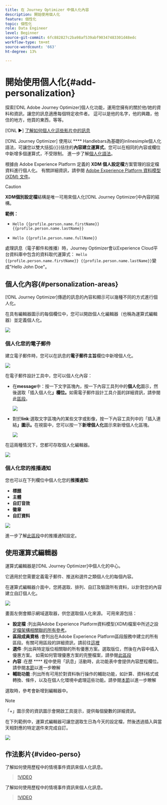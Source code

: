 ```yaml
---
title: 在 Journey Optimizer 中個人化內容
description: 開始使用個人化
feature: 個性化
topic: 個性化
role: Data Engineer
level: Beginner
source-git-commit: 6fc882827c2ba98af539abf90347483301d48edc
workflow-type: tm+mt
source-wordcount: '663'
ht-degree: 13%

---
```


# 開始使用個人化{#add-personalization}

探索[!DNL Adobe Journey Optimizer]個人化功能，運用您擁有的關於他/她的資料和資訊，讓您的訊息適應每個特定收件者。 這可以是他的名字，他的興趣，他住的地方，他買的東西，等等。

[!DNL :arrow_forward:] [了解如何個人化這些影片中的訊息](#video-perso)

[!DNL Journey Optimizer] 使用以 **** Handlebars為基礎的inlinesimple個人化語法，可讓您以雙大括弧{{}}括住的&#x200B;**內容建立運算式**。您可以在相同的內容或欄位中新增多個運算式，不受限制。 進一步了解[個人化語法](personalization-syntax.md)。

根據由 Adobe Experience Platform 定義的 **XDM 個人設定檔**&#x200B;方案管理的設定檔資料進行個人化。 有關詳細資訊，請參閱 [Adobe Experience Platform 資料模型 (XDM) 文件](https://experienceleague.adobe.com/docs/experience-platform/xdm/home.html?lang=zh-Hant)。

>[!CAUTION]
>**XDM個別設定檔**&#x200B;結構是唯一可用來個人化[!DNL Journey Optimizer]中內容的結構。

**範例：**

* `Hello {{profile.person.name.firstName}} {{profile.person.name.lastName}}`

* `Hello {{profile.person.name.fullName}}`

處理訊息（電子郵件和推播）時，Journey Optimizer會以Experience Cloud平台資料庫中包含的資料取代運算式： `Hello {{profile.person.name.firstName}} {{profile.person.name.lastName}}`變成&quot;Hello John Doe&quot;。


## 個人化內容{#personalization-areas}

[!DNL Journey Optimizer]傳遞的訊息的內容和顯示可以幾種不同的方式進行個人化。

在具有編輯器圖示的每個欄位中，您可以開啟個人化編輯器（也稱為運算式編輯器）並定義個人化。

![](assets/perso_icon.png)

### 個人化您的電子郵件

建立電子郵件時，您可以在訊息的&#x200B;**電子郵件主旨**&#x200B;欄位中新增個人化。

![](assets/perso_subject.png)

在電子郵件設計工具中，您可以個人化內容：

* 在&#x200B;**message**&#x200B;中：按一下文字區塊內，按一下內容工具列中的&#x200B;**個人化**&#x200B;圖示，然後選取「插入個人化&#x200B;**」欄位。**&#x200B;如需電子郵件設計工具介面的詳細資訊，請參閱此[區段](../design-emails.md)。

   ![](assets/perso_insert.png)

* 對於&#x200B;**link**:選取文字區塊內的某些文字或影像，按一下內容工具列中的「插入連結&#x200B;**」圖示。**&#x200B;在視窗中，您可以按一下&#x200B;**新增個人化**&#x200B;圖示來新增個人化區塊。

   ![](assets/perso_link.png)

在這兩種情況下，您都可存取個人化編輯器。

![](assets/perso_ee.png)


### 個人化您的推播通知

您也可以在下列欄位中個人化您的&#x200B;**推播通知**:

* **標題**
* **主體**
* **自訂音效**
* **徽章**
* **自訂資料**

![](assets/perso_push.png)

進一步了解[此區段](../push-gs.md)中的推播通知設定。

## 使用運算式編輯器

運算式編輯器是[!DNL Journey Optimizer]中個人化的中心。

它適用於您需要定義電子郵件、推送和選件之類個人化的每個內容。

在運算式編輯器介面中，您將選取、排列、自訂及驗證所有資料，以針對您的內容建立自訂個人化。

![](assets/perso_ee1.png)

畫面左側會顯示網域選取器，供您選取個人化來源。 可用來源包括：

* **設定檔** :列出與Adobe Experience Platform資料模型(XDM)檔案中所述之設 [定檔架構相關聯的所有參考](https://experienceleague.adobe.com/docs/experience-platform/xdm/home.html)。
* **區段成員資格** :會列出在Adobe Experience Platform區段服務中建立的所有區段。有關可用區段的詳細資訊，請前往[這裡](https://experienceleague.adobe.com/docs/experience-platform/segmentation/home.html?lang=en)
* **選件** :列出與特定版位相關聯的所有優惠方案。選取版位，然後在內容中插入優惠方案。 如需如何管理優惠方案的完整檔案，請參閱[此區段](../deliver-personalized-offers.md)
* **內容** :在歷 **** 程中使用「訊息」活動時，此功能表中會提供內容歷程欄位。請參閱[本節](personalization-use-case.md)以進一步瞭解
* **輔助功能** :列出所有可用於對資料執行操作的輔助功能，如計算、資料格式或轉換、條件，以及在個人化環境中處理這些功能。請參閱[本節](functions/functions.md)以進一步瞭解

選取時，參考會新增到編輯器中。

>[!NOTE]
>
>「+」圖示旁的資訊圖示會開啟工具提示，提供每個變數的詳細資訊。

在下列範例中，運算式編輯器可讓您選取生日為今天的設定檔，然後透過插入與當天相對應的特定選件來完成自訂。

![](assets/perso_ee2.png)

## 作法影片{#video-perso}

了解如何使用歷程中的情境事件資訊來個人化訊息。

>[!VIDEO](https://video.tv.adobe.com/v/334165?quality=12)

了解如何使用歷程中的情境事件資訊來個人化訊息。

>[!VIDEO](https://video.tv.adobe.com/v/334078?quality=12)
